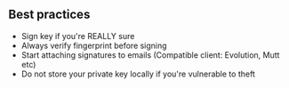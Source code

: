 Best practices
-------------

* Sign key if you're REALLY sure
* Always verify fingerprint before signing
* Start attaching signatures to emails (Compatible client: Evolution, Mutt etc)
* Do not store your private key locally if you're vulnerable to theft
